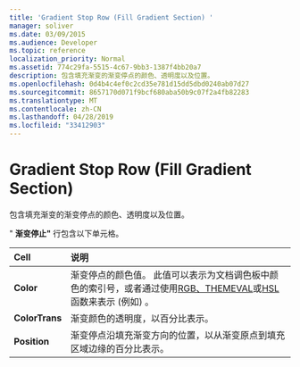 ```yaml
---
title: 'Gradient Stop Row (Fill Gradient Section) '
manager: soliver
ms.date: 03/09/2015
ms.audience: Developer
ms.topic: reference
localization_priority: Normal
ms.assetid: 774c29fa-5515-4c67-9bb3-1387f4bb20a7
description: 包含填充渐变的渐变停点的颜色、透明度以及位置。
ms.openlocfilehash: 0d4b4c4ef0c2cd35e781d15dd5dbd0240ab07d27
ms.sourcegitcommit: 8657170d071f9bcf680aba50b9c07f2a4fb82283
ms.translationtype: MT
ms.contentlocale: zh-CN
ms.lasthandoff: 04/28/2019
ms.locfileid: "33412903"
---
```

# <a name="gradient-stop-row-fill-gradient-section"></a>Gradient Stop Row (Fill Gradient Section) 

包含填充渐变的渐变停点的颜色、透明度以及位置。
  
" **渐变停止"** 行包含以下单元格。 
  
|**Cell**|**说明**|
|:-----|:-----|
|**Color** <br/> |渐变停点的颜色值。 此值可以表示为文档调色板中颜色的索引号，或者通过使用[RGB、THEMEVAL](themeval-function.md)[](rgb-function-visioshapesheet.md)或[HSL](hsl-function.md)函数来表示 (例如) 。  <br/> |
|**ColorTrans** <br/> |渐变颜色的透明度，以百分比表示。  <br/> |
|**Position** <br/> |渐变停点沿填充渐变方向的位置，以从渐变原点到填充区域边缘的百分比表示。  <br/> |
   

